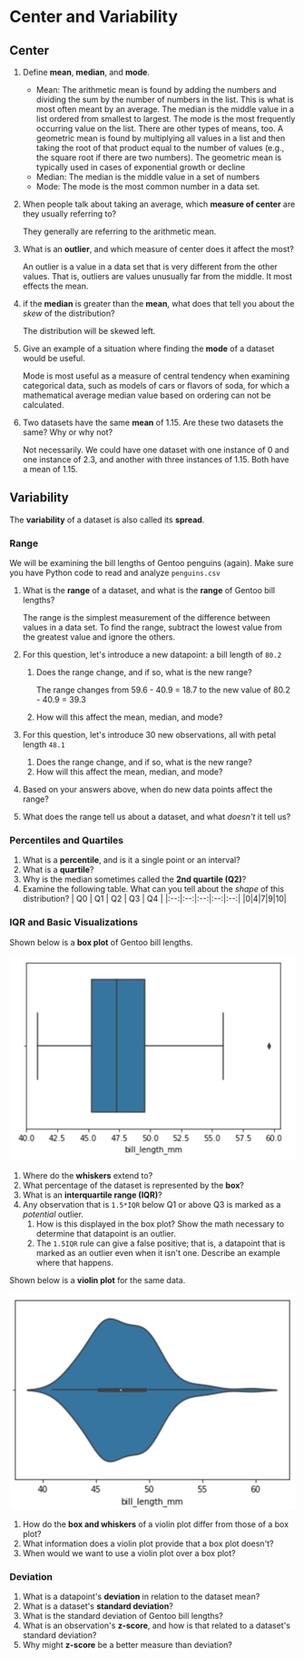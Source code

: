 # Center and Variability

## Center
1. Define **mean**, **median**, and **mode**.
   - Mean: The arithmetic mean is found by adding the numbers and dividing the sum by the number of numbers in the list. This is what is most often meant by an average. The median is the middle value in a list ordered from smallest to largest. The mode is the most frequently occurring value on the list. There are other types of means, too. A geometric mean is found by multiplying all values in a list and then taking the root of that product equal to the number of values (e.g., the square root if there are two numbers). The geometric mean is typically used in cases of exponential growth or decline
   - Median: The median is the middle value in a set of numbers
   - Mode: The mode is the most common number in a data set.

2. When people talk about taking an average, which **measure of center** are they usually referring to?

   They generally are referring to the arithmetic mean.

3. What is an **outlier**, and which measure of center does it affect the most?

   An outlier is a value in a data set that is very different from the other values. That is, outliers are values unusually far from the middle. It most effects the mean.

4. if the **median** is greater than the **mean**, what does that tell you about the _skew_ of the distribution?

    The distribution will be skewed left.

5. Give an example of a situation where finding the **mode** of a dataset would be useful.

   Mode is most useful as a measure of central tendency when examining categorical data, such as models of cars or flavors of soda, for which a mathematical average median value based on ordering can not be calculated.

6. Two datasets have the same **mean** of 1.15. Are these two datasets the same? Why or why not?

   Not necessarily. We could have one dataset with one instance of 0 and one instance of 2.3, and another with three instances of 1.15. Both have a mean of 1.15.

## Variability
The **variability** of a dataset is also called its **spread**.

### Range
We will be examining the bill lengths of Gentoo penguins (again). Make sure you have Python code to read and analyze `penguins.csv`

1. What is the **range** of a dataset, and what is the **range** of Gentoo bill lengths?

   The range is the simplest measurement of the difference between values in a data set. To find the range, subtract the lowest value from the greatest value and ignore the others.

2. For this question, let's introduce a new datapoint: a bill length of `80.2`
   1. Does the range change, and if so, what is the new range?
   
      The range changes from 59.6 - 40.9 = 18.7 to the new value of 80.2 - 40.9 = 39.3
   
   2. How will this affect the mean, median, and mode?

      

3. For this question, let's introduce 30 new observations, all with petal length `48.1`
   1. Does the range change, and if so, what is the new range?
   2. How will this affect the mean, median, and mode?



4. Based on your answers above, when do new data points affect the range?



5. What does the range tell us about a dataset, and what _doesn't_ it tell us?

### Percentiles and Quartiles
1. What is a **percentile**, and is it a single point or an interval?
2. What is a **quartile**?
3. Why is the median sometimes called the **2nd quartile (Q2)**?
4. Examine the following table. What can you tell about the _shape_ of this distribution?
    | Q0 | Q1 | Q2 | Q3 | Q4 |
    |:--:|:--:|:--:|:--:|:--:|
    |0|4|7|9|10|

### IQR and Basic Visualizations
Shown below is a **box plot** of Gentoo bill lengths.

![Boxplot of Gentoo bill lengths](assets/img/center-and-variability-boxplot.png)

1. Where do the **whiskers** extend to?
2. What percentage of the dataset is represented by the **box**?
3. What is an **interquartile range (IQR)**?
4. Any observation that is `1.5*IQR` below Q1 or above Q3 is marked as a _potential_ outlier.
   1. How is this displayed in the box plot? Show the math necessary to determine that datapoint is an outlier.
   2. The `1.5IQR` rule can give a false positive; that is, a datapoint that is marked as an outlier even when it isn't one. Describe an example where that happens.

Shown below is a **violin plot** for the same data.

![Violin plot of Gentoo bill lengths](assets/img/center-and-variability-violin.png)

1. How do the **box and whiskers** of a violin plot differ from those of a box plot?
2. What information does a violin plot provide that a box plot doesn't?
3. When would we want to use a violin plot over a box plot?

### Deviation
1. What is a datapoint's **deviation** in relation to the dataset mean?
2. What is a dataset's **standard deviation**?
3. What is the standard deviation of Gentoo bill lengths?
4. What is an observation's **z-score**, and how is that related to a dataset's standard deviation?
5. Why might **z-score** be a better measure than deviation?
